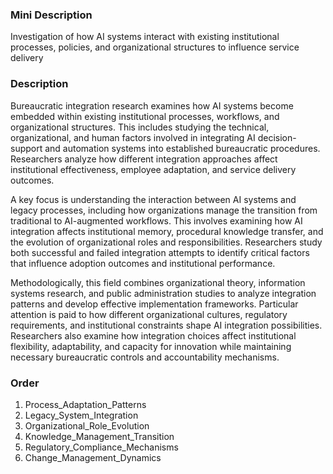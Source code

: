 ### Mini Description

Investigation of how AI systems interact with existing institutional processes, policies, and organizational structures to influence service delivery

### Description

Bureaucratic integration research examines how AI systems become embedded within existing institutional processes, workflows, and organizational structures. This includes studying the technical, organizational, and human factors involved in integrating AI decision-support and automation systems into established bureaucratic procedures. Researchers analyze how different integration approaches affect institutional effectiveness, employee adaptation, and service delivery outcomes.

A key focus is understanding the interaction between AI systems and legacy processes, including how organizations manage the transition from traditional to AI-augmented workflows. This involves examining how AI integration affects institutional memory, procedural knowledge transfer, and the evolution of organizational roles and responsibilities. Researchers study both successful and failed integration attempts to identify critical factors that influence adoption outcomes and institutional performance.

Methodologically, this field combines organizational theory, information systems research, and public administration studies to analyze integration patterns and develop effective implementation frameworks. Particular attention is paid to how different organizational cultures, regulatory requirements, and institutional constraints shape AI integration possibilities. Researchers also examine how integration choices affect institutional flexibility, adaptability, and capacity for innovation while maintaining necessary bureaucratic controls and accountability mechanisms.

### Order

1. Process_Adaptation_Patterns
2. Legacy_System_Integration
3. Organizational_Role_Evolution
4. Knowledge_Management_Transition
5. Regulatory_Compliance_Mechanisms
6. Change_Management_Dynamics
